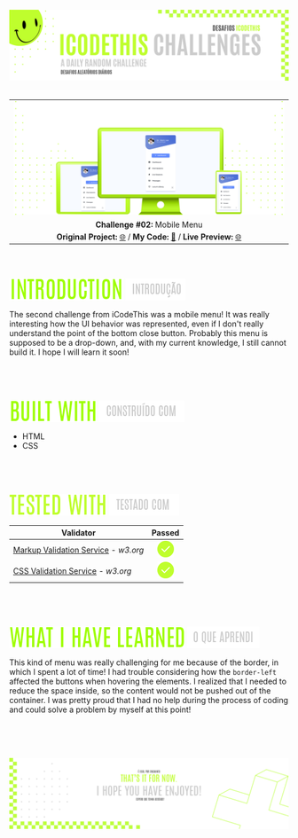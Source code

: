 ![A pretty README header](./assets/Readme-files/Readme-Header.png)
<br />
<br />

|         |               
| :-------------:|
| ![Challenge #2](./assets/Readme-files/Readme-Mockup.png)  |
| **Challenge #02:** Mobile Menu   | 
| **Original Project:** [🌐](https://github.com/malunaridev/Challenges-iCodeThis/blob/master/2-mobile-menu/assets/Readme-files/example.jpg?raw=true) / **My Code:** [📄](https://github.com/malunaridev/Challenges-iCodeThis/tree/master/2-mobile-menu) / **Live Preview:** [🌐](https://challenges-ict-2-mobile-menu.vercel.app/)  

<br />
<br />

![Introduction](./assets/Readme-files/Readme-Introduction.png) ![Introduction](./assets/Readme-files/Readme-introducao.png)

The second challenge from iCodeThis was a mobile menu! It was really interesting how the UI behavior was represented, even if I don't really understand the point of the bottom close button. Probably this menu is supposed to be a drop-down, and, with my current knowledge, I still cannot build it. I hope I will learn it soon!

<br />
<br />
<br />

![Built with](./assets/Readme-files/Readme-Built-with.png) ![Construído com](./assets/Readme-files/Readme-Construido-com.png)

- HTML
- CSS

<br />
<br />
<br />

![Built with](./assets/Readme-files/Readme-Tested-with.png) ![Testado com](./assets/Readme-files/Readme-Testado-com.png)

|  Validator  | Passed |
| ------------- | :-------------: |
|[Markup Validation Service](https://validator.w3.org/) - <em>w3.org</em> | ![Done](./assets/Readme-files/Readme-Done.png)  |
|[CSS Validation Service](https://jigsaw.w3.org/css-validator/) - <em>w3.org</em> | ![Done](./assets/Readme-files/Readme-Done.png)  |

<br />
<br />
<br />

![What I have learned](./assets/Readme-files/Readme-What-I-have-learned.png) ![O que aprendi](./assets/Readme-files/Readme-O-que-aprendi.png)

This kind of menu was really challenging for me because of the border, in which I spent a lot of time! I had trouble considering how the <code>border-left</code> affected the buttons when hovering the elements. I realized that I needed to reduce the space inside, so the content would not be pushed out of the container. I was pretty proud that I had no help during the process of coding and could solve a problem by myself at this point!

<br />
<br />
<br />


![A pretty README footer](./assets/Readme-files/Readme-Footer.png)
